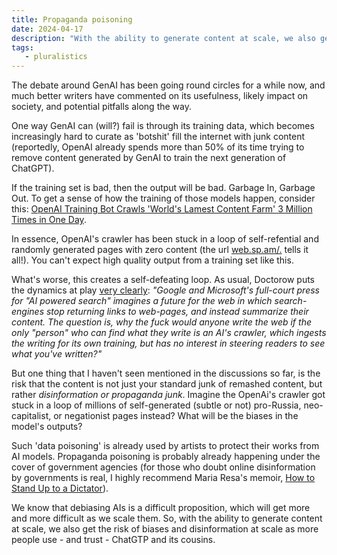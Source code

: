 ```yaml
---
title: Propaganda poisoning 
date: 2024-04-17
description: "With the ability to generate content at scale, we also get the risk of biases and disinformation at scale."
tags:
   - pluralistics
---
```


The debate around GenAI has been going round circles for a while now, and much better writers have commented on its usefulness, likely impact on society, and potential pitfalls along the way.

One way GenAI can (will?) fail is through its training data, which becomes increasingly hard to curate as 'botshit' fill the internet with junk content (reportedly, OpenAI already spends more than 50% of its time trying to remove content generated by GenAI to train the next generation of ChatGPT). 

If the training set is bad, then the output will be bad. Garbage In, Garbage Out. 
To get a sense of how the training of those models happen, consider this: [OpenAI Training Bot Crawls 'World's Lamest Content Farm' 3 Million Times in One Day](https://www.404media.co/openai-training-bot-crawls-worlds-lamest-content-farm-3-million-times-in-one-day/). 

In essence, OpenAI's crawler has been stuck in a loop of self-refential and randomly generated pages with zero content (the url [web.sp.am/.](web.sp.am/.) tells it all!).
You can't expect high quality output from a training set like this. 

What's worse, this creates a self-defeating loop. As usual, Doctorow puts the dynamics at play [very clearly](https://pluralistic.net/2024/03/14/inhuman-centipede/): *"Google and Microsoft's full-court press for "AI powered search" imagines a future for the web in which search-engines stop returning links to web-pages, and instead summarize their content. The question is, why the fuck would anyone write the web if the only "person" who can find what they write is an AI's crawler, which ingests the writing for its own training, but has no interest in steering readers to see what you've written?"*

But one thing that I haven't seen mentioned in the discussions so far, is the risk that the content is not just your standard junk of remashed content, but rather *disinformation or propaganda junk*. 
Imagine the OpenAi's crawler got stuck in a loop of millions of self-generated (subtle or not) pro-Russia, neo-capitalist, or negationist pages instead? What will be the biases in the model's outputs?

Such 'data poisoning' is already used by artists to protect their works from AI models. 
Propaganda poisoning is probably already happening under the cover of government agencies (for those who doubt online disinformation by governments is real, I highly recommend Maria Resa's memoir, [How to Stand Up to a Dictator](https://www.penguin.co.uk/books/446105/how-to-stand-up-to-a-dictator-by-ressa-maria/9780753559215)).

We know that debiasing AIs is a difficult proposition, which will get more and more difficult as we scale them. So, with the ability to generate content at scale, we also get the risk of biases and disinformation at scale as more people use - and trust - ChatGTP and its cousins. 

